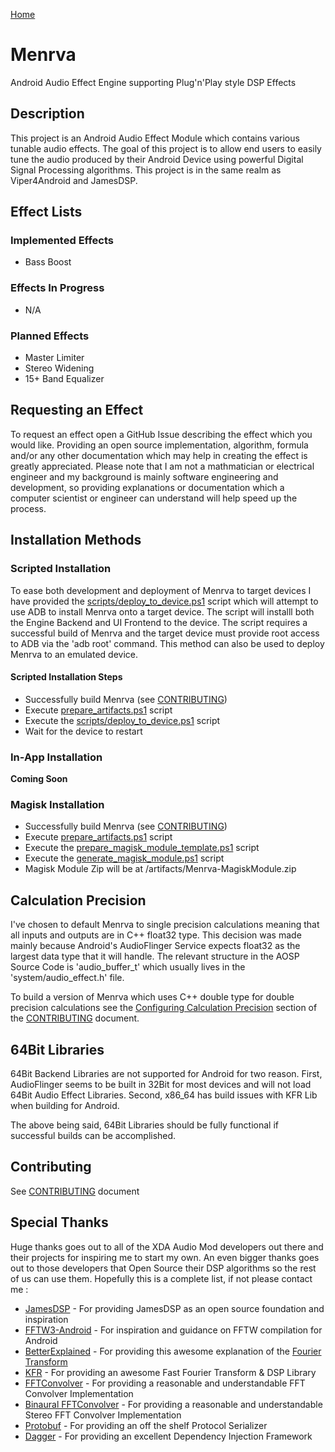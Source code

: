 [Home](https://github.com/Jman420/menrva)

# Menrva
Android Audio Effect Engine supporting Plug'n'Play style DSP Effects

## Description
This project is an Android Audio Effect Module which contains various tunable audio effects.  The goal of this project is to allow end users to easily tune the audio produced by their Android Device using powerful Digital Signal Processing algorithms.  This project is in the same realm as Viper4Android and JamesDSP.

## Effect Lists

### Implemented Effects
  - Bass Boost

### Effects In Progress
  - N/A

### Planned Effects
  - Master Limiter
  - Stereo Widening
  - 15+ Band Equalizer

## Requesting an Effect
To request an effect open a GitHub Issue describing the effect which you would like.  Providing an open source implementation, algorithm, formula and/or any other documentation which may help in creating the effect is greatly appreciated.  Please note that I am not a mathmatician or electrical engineer and my background is mainly software engineering and development, so providing explanations or documentation which a computer scientist or engineer can understand will help speed up the process.

## Installation Methods

### Scripted Installation
To ease both development and deployment of Menrva to target devices I have provided the [scripts/deploy_to_device.ps1](scripts/deploy_to_device.ps1) script which will attempt to use ADB to install Menrva onto a target device.  The script will installl both the Engine Backend and UI Frontend to the device.  The script requires a successful build of Menrva and the target device must provide root access to ADB via the 'adb root' command.  This method can also be used to deploy Menrva to an emulated device.

#### Scripted Installation Steps
  - Successfully build Menrva (see [CONTRIBUTING](CONTRIBUTING.md))
  - Execute [prepare_artifacts.ps1](scripts/prepare_artifacts.ps1) script
  - Execute the [scripts/deploy_to_device.ps1](scripts/deploy_to_device.ps1) script
  - Wait for the device to restart

### In-App Installation
**Coming Soon**

### Magisk Installation
  - Successfully build Menrva (see [CONTRIBUTING](CONTRIBUTING.md))
  - Execute [prepare_artifacts.ps1](scripts/prepare_artifacts.ps1) script
  - Execute the [prepare_magisk_module_template.ps1](scripts/prepare_magisk_module_template.ps1) script
  - Execute the [generate_magisk_module.ps1](scripts/generate_magisk_module.ps1) script
  - Magisk Module Zip will be at /artifacts/Menrva-MagiskModule.zip

## Calculation Precision
I've chosen to default Menrva to single precision calculations meaning that all inputs and outputs are in C++ float32 type.  This decision was made mainly because Android's AudioFlinger Service expects float32 as the largest data type that it will handle.  The relevant structure in the AOSP Source Code is 'audio_buffer_t' which usually lives in the 'system/audio_effect.h' file.

To build a version of Menrva which uses C++ double type for double precision calculations see the [Configuring Calculation Precision](CONTRIBUTING.md#configuring-calculation-precision) section of the [CONTRIBUTING](CONTRIBUTING.md) document.

## 64Bit Libraries
64Bit Backend Libraries are not supported for Android for two reason.  First, AudioFlinger seems to be built in 32Bit for most devices and will not load 64Bit Audio Effect Libraries.  Second, x86_64 has build issues with KFR Lib when building for Android.

The above being said, 64Bit Libraries should be fully functional if successful builds can be accomplished.

## Contributing
See [CONTRIBUTING](CONTRIBUTING.md) document

## Special Thanks
Huge thanks goes out to all of the XDA Audio Mod developers out there and their projects for inspiring me to start my own.  An even bigger thanks goes out to those developers that Open Source their DSP algorithms so the rest of us can use them.  Hopefully this is a complete list, if not please contact me : 
  - [JamesDSP](https://github.com/james34602/JamesDSPManager) - For providing JamesDSP as an open source foundation and inspiration
  - [FFTW3-Android](https://github.com/Lauszus/fftw3-android) - For inspiration and guidance on FFTW compilation for Android
  - [BetterExplained](https://betterexplained.com/) - For providing this awesome explanation of the [Fourier Transform](https://betterexplained.com/articles/an-interactive-guide-to-the-fourier-transform/)
  - [KFR](https://www.kfrlib.com/) - For providing an awesome Fast Fourier Transform & DSP Library
  - [FFTConvolver](https://github.com/HiFi-LoFi/FFTConvolver) - For providing a reasonable and understandable FFT Convolver Implementation
  - [Binaural FFTConvolver](https://github.com/Bendrien/FFTConvolver) - For providing a reasonable and understandable Stereo FFT Convolver Implementation
  - [Protobuf](https://github.com/protocolbuffers/protobuf) - For providing an off the shelf Protocol Serializer
  - [Dagger](https://github.com/google/dagger) - For providing an excellent Dependency Injection Framework
